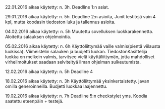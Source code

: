 22.01.2016 aikaa käytetty: n. 3h. Deadline 1:n asiat.

29.01.2016 aikaa käytetty: n. 5h. Deadline 2:n asioita, Junit testitejä vain 4 kpl, mutta koodasin tiedoston luku ja tallennus asioita.

04.02.2016 aikaa käytetty: n. 5h Muutettu sovelluksen luokkarakennetta. Aloitettu salauksen ohjelmointia.

05.02.2016 aikaa käytetty: n. 6h Käyttöliittymää vaille valmis(pientä viilausta luokissa). Viimeistelin salauken ja budjetti luokan. TiedostonKasittelija luokka on melkein valmis, tarvitsee vielä käyttäliittymän, jotta mahdolliset virheilmoitukset saadaan selviteltyä ilman ohjelman sulkeutumista.

12.02.2016 aikaa käytetty: n. 5h Deadline 4 

18.02.2016 aikaa käytetty: n. 3h Käyttöliittymää yksinkertaistetty. javan omilla generoinneilla. Budjetti luokkaa laajennettu.

19.02.2016 aikaa käytetty: n. 7h Deadline 5:n checkstylet yms. Koodia saatettu eteenpäin + testejä.
